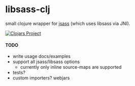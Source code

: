 # libsass-clj

small clojure wrapper for [jsass](https://github.com/bit3/jsass)
(which uses libsass via JNI).

[![Clojars Project](https://img.shields.io/clojars/v/mrmcc3/libsass-clj.svg)](https://clojars.org/mrmcc3/libsass-clj)

#### TODO

* write usage docs/examples
* support all jsass/libsass options
  * currently only inline source-maps are supported
* tests?
* custom importers? webjars

